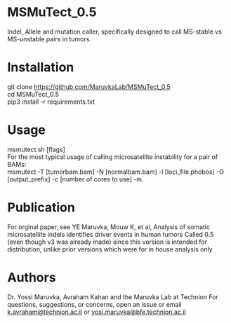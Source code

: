 # MSMuTect_0.5
Indel, Allele and mutation caller, specifically designed to call MS-stable vs MS-unstable pairs in tumors.

# Installation
git clone https://github.com/MaruvkaLab/MSMuTect_0.5  
cd MSMuTect_0.5  
pip3 install -r requirements.txt

# Usage
msmutect.sh [flags]  
For the most typical usage of calling microsatellite instability for a pair of BAMs:  
msmutect -T [tumorbam.bam] -N [normalbam.bam] -l [loci_file.phobos] -O [output_prefix] -c [number of cores to use] -m.  

# Publication
For orginal paper, see 
YE  Maruvka, Mouw K,  et al, Analysis of somatic microsatellite indels identifies driver events in human tumors
Called 0.5 (even though v3 was already made) since this version is intended for distribution, unlike prior versions which were for in house analysis only


# Authors
Dr. Yossi Maruvka, Avraham Kahan and the Maruvka Lab at Technion
For questions, suggestions, or concerns, open an issue or email k.avraham@technion.ac.il or yosi.maruvka@bfe.technion.ac.il

